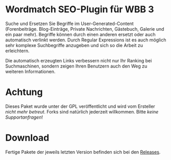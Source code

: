 # Wordmatch SEO-Plugin für WBB 3

Suche und Ersetzen Sie Begriffe im User-Generated-Content (Forenbeiträge. Blog-Einträge, Private Nachrichten, Gästebuch, Galerie und ein paar mehr). Begriffe können durch einen anderen ersetzt oder auch automatisch verlinkt werden. Durch Regular Expressions ist es auch möglich sehr komplexe Suchbegriffe anzugeben und sich so die Arbeit zu erleichtern.

Die automatisch erzeugten Links verbessern nicht nur Ihr Ranking bei Suchmaschinen, sondern zeigen Ihren Benutzern auch den Weg zu weiteren Informationen.

# Achtung
Dieses Paket wurde unter der GPL veröffentlicht und wird vom Ersteller *nicht mehr betreut*. Forks sind natürlich jederzeit willkommen. Bitte *keine Supportanfragen*!

# Download
Fertige Pakete der jeweils letzten Version befinden sich bei den [Releases](../../releases/).